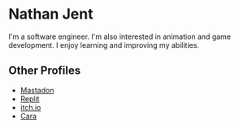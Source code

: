 # Nathan Jent

I'm a software engineer. I'm also interested in animation and game development. I enjoy learning and improving my abilities.

## Other Profiles

- [Mastadon](https://socel.net/@nathanjent)
- [Replit](https://replit.com/@nathanjent)
- [itch.io](https://nathanjent.itch.io)
- [Cara](https://cara.app/nathanjent)
